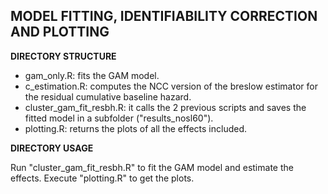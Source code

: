 ## MODEL FITTING, IDENTIFIABILITY CORRECTION AND PLOTTING

__DIRECTORY STRUCTURE__

- gam_only.R: fits the GAM model.
- c_estimation.R: computes the NCC version of the breslow estimator for the residual cumulative baseline hazard.
- cluster_gam_fit_resbh.R: it calls the 2 previous scripts and saves the fitted model in a subfolder ("results_nosl60").
- plotting.R: returns the plots of all the effects included.

__DIRECTORY USAGE__

Run "cluster_gam_fit_resbh.R" to fit the GAM model and estimate the effects. Execute "plotting.R" to get the plots.
